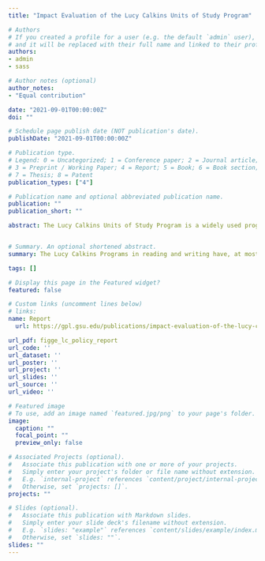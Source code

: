 ```yaml
---
title: "Impact Evaluation of the Lucy Calkins Units of Study Program"

# Authors
# If you created a profile for a user (e.g. the default `admin` user), write the username (folder name) here 
# and it will be replaced with their full name and linked to their profile.
authors:
- admin
- sass

# Author notes (optional)
author_notes:
- "Equal contribution"

date: "2021-09-01T00:00:00Z"
doi: ""

# Schedule page publish date (NOT publication's date).
publishDate: "2021-09-01T00:00:00Z"

# Publication type.
# Legend: 0 = Uncategorized; 1 = Conference paper; 2 = Journal article;
# 3 = Preprint / Working Paper; 4 = Report; 5 = Book; 6 = Book section;
# 7 = Thesis; 8 = Patent
publication_types: ["4"]

# Publication name and optional abbreviated publication name.
publication: ""
publication_short: ""

abstract: The Lucy Calkins Units of Study Program is a widely used program that consists of materials and methods for teaching reading and writing in Grades K–8. In a school district in metro Atlanta, the Lucy Calkins Programs in reading and writing have, at most, very small average effects on student achievement in ELA relative to the “business as usual” approach of using other reading and writing programs. 


# Summary. An optional shortened abstract.
summary: The Lucy Calkins Programs in reading and writing have, at most, very small average effects on student achievement in ELA relative to the “business as usual” approach of using other reading and writing programs. 

tags: []

# Display this page in the Featured widget?
featured: false

# Custom links (uncomment lines below)
# links:
name: Report
  url: https://gpl.gsu.edu/publications/impact-evaluation-of-the-lucy-calkins-units-of-study-program/

url_pdf: figge_lc_policy_report
url_code: ''
url_dataset: ''
url_poster: ''
url_project: ''
url_slides: ''
url_source: ''
url_video: ''

# Featured image
# To use, add an image named `featured.jpg/png` to your page's folder. 
image:
  caption: ""
  focal_point: ""
  preview_only: false

# Associated Projects (optional).
#   Associate this publication with one or more of your projects.
#   Simply enter your project's folder or file name without extension.
#   E.g. `internal-project` references `content/project/internal-project/index.md`.
#   Otherwise, set `projects: []`.
projects: ""

# Slides (optional).
#   Associate this publication with Markdown slides.
#   Simply enter your slide deck's filename without extension.
#   E.g. `slides: "example"` references `content/slides/example/index.md`.
#   Otherwise, set `slides: ""`.
slides: ""
---
```



